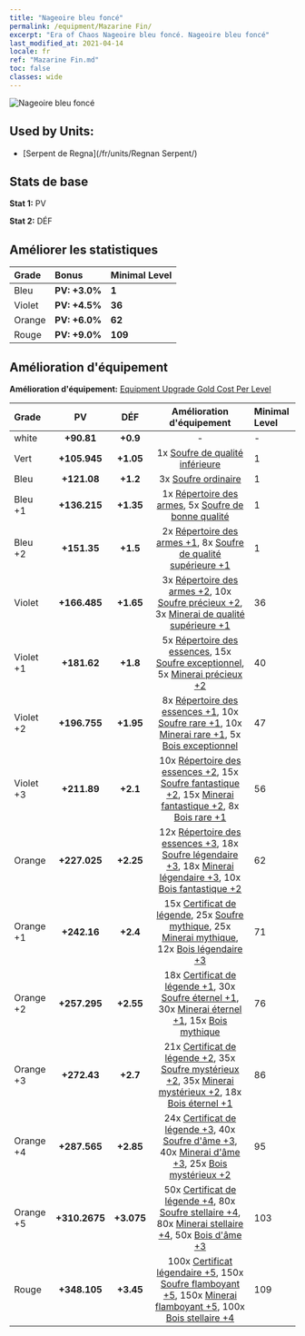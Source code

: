 ```yaml
---
title: "Nageoire bleu foncé"
permalink: /equipment/Mazarine Fin/
excerpt: "Era of Chaos Nageoire bleu foncé. Nageoire bleu foncé"
last_modified_at: 2021-04-14
locale: fr
ref: "Mazarine Fin.md"
toc: false
classes: wide
---
```


  ![Nageoire bleu foncé](/images/e/e_99044.png)

## Used by Units:

* [Serpent de Regna](/fr/units/Regnan Serpent/) 


## Stats de base
 **Stat 1:** PV

 **Stat 2:** DÉF

## Améliorer les statistiques

  |     Grade    |   Bonus | Minimal Level | 
  |:-------------|:--------|:--------------| 
  | Bleu | **PV: +3.0%** | **1** | 
  | Violet | **PV: +4.5%** | **36** | 
  | Orange | **PV: +6.0%** | **62** | 
  | Rouge | **PV: +9.0%** | **109** | 


## Amélioration d'équipement
 **Amélioration d'équipement:** [Equipment Upgrade Gold Cost Per Level](/equipment/EquipmentUpgradeCostPerLevel/) 

  |          Grade      | PV | DÉF | Amélioration d'équipement | Minimal Level |
  |:--------------------|:---------:|:---------:|:----------------:|:--------------|
  | white | **+90.81** | **+0.9** | - | - |
  | Vert | **+105.945** | **+1.05** | 1x [Soufre de qualité inférieure](/fr/Items/mat_3/) | 1 |
  | Bleu | **+121.08** | **+1.2** | 3x [Soufre ordinaire](/fr/Items/mat_9/) | 1 |
  | Bleu +1 | **+136.215** | **+1.35** | 1x [Répertoire des armes](/fr/Items/mat_18/), 5x [Soufre de bonne qualité](/fr/Items/mat_15/) | 1 |
  | Bleu +2 | **+151.35** | **+1.5** | 2x [Répertoire des armes +1](/fr/Items/mat_25/), 8x [Soufre de qualité supérieure +1](/fr/Items/mat_22/) | 1 |
  | Violet | **+166.485** | **+1.65** | 3x [Répertoire des armes +2](/fr/Items/mat_32/), 10x [Soufre précieux +2](/fr/Items/mat_29/), 3x [Minerai de qualité supérieure +1](/fr/Items/mat_19/) | 36 |
  | Violet +1 | **+181.62** | **+1.8** | 5x [Répertoire des essences](/fr/Items/mat_39/), 15x [Soufre exceptionnel](/fr/Items/mat_36/), 5x [Minerai précieux +2](/fr/Items/mat_26/) | 40 |
  | Violet +2 | **+196.755** | **+1.95** | 8x [Répertoire des essences +1](/fr/Items/mat_46/), 10x [Soufre rare +1](/fr/Items/mat_43/), 10x [Minerai rare +1](/fr/Items/mat_40/), 5x [Bois exceptionnel](/fr/Items/mat_34/) | 47 |
  | Violet +3 | **+211.89** | **+2.1** | 10x [Répertoire des essences +2](/fr/Items/mat_53/), 15x [Soufre fantastique +2](/fr/Items/mat_50/), 15x [Minerai fantastique +2](/fr/Items/mat_47/), 8x [Bois rare +1](/fr/Items/mat_41/) | 56 |
  | Orange | **+227.025** | **+2.25** | 12x [Répertoire des essences +3](/fr/Items/mat_60/), 18x [Soufre légendaire +3](/fr/Items/mat_57/), 18x [Minerai légendaire +3](/fr/Items/mat_54/), 10x [Bois fantastique +2](/fr/Items/mat_48/) | 62 |
  | Orange +1 | **+242.16** | **+2.4** | 15x [Certificat de légende](/fr/Items/mat_67/), 25x [Soufre mythique](/fr/Items/mat_64/), 25x [Minerai mythique](/fr/Items/mat_61/), 12x [Bois légendaire +3](/fr/Items/mat_55/) | 71 |
  | Orange +2 | **+257.295** | **+2.55** | 18x [Certificat de légende +1](/fr/Items/mat_74/), 30x [Soufre éternel +1](/fr/Items/mat_71/), 30x [Minerai éternel +1](/fr/Items/mat_68/), 15x [Bois mythique](/fr/Items/mat_62/) | 76 |
  | Orange +3 | **+272.43** | **+2.7** | 21x [Certificat de légende +2](/fr/Items/mat_81/), 35x [Soufre mystérieux +2](/fr/Items/mat_78/), 35x [Minerai mystérieux +2](/fr/Items/mat_75/), 18x [Bois éternel +1](/fr/Items/mat_69/) | 86 |
  | Orange +4 | **+287.565** | **+2.85** | 24x [Certificat de légende +3](/fr/Items/mat_88/), 40x [Soufre d'âme +3](/fr/Items/mat_85/), 40x [Minerai d'âme +3](/fr/Items/mat_82/), 25x [Bois mystérieux +2](/fr/Items/mat_76/) | 95 |
  | Orange +5 | **+310.2675** | **+3.075** | 50x [Certificat de légende +4](/fr/Items/mat_95/), 80x [Soufre stellaire +4](/fr/Items/mat_92/), 80x [Minerai stellaire +4](/fr/Items/mat_89/), 50x [Bois d'âme +3](/fr/Items/mat_83/) | 103 |
  | Rouge | **+348.105** | **+3.45** | 100x [Certificat légendaire +5](/fr/Items/mat_102/), 150x [Soufre flamboyant +5](/fr/Items/mat_99/), 150x [Minerai flamboyant +5](/fr/Items/mat_96/), 100x [Bois stellaire +4](/fr/Items/mat_90/) | 109 |

